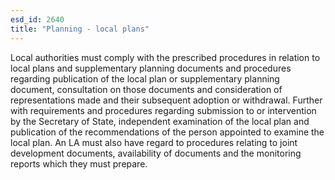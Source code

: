 ```yaml
---
esd_id: 2640
title: "Planning - local plans"
---
```


Local authorities must comply with the prescribed procedures in relation to local plans and supplementary planning documents and procedures regarding publication of the local plan or supplementary planning document, consultation on those documents and consideration of representations made and their subsequent adoption or withdrawal.  Further with requirements and procedures regarding submission to or intervention by the Secretary of State, independent examination of the local plan and publication of the recommendations of the person appointed to examine the local plan.   An LA must also have regard to procedures relating to joint development documents, availability of documents and the monitoring reports which they must prepare.

